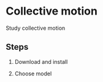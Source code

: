 # Collective motion

Study collective motion

## Steps

1. Download and install 

2. Choose model



